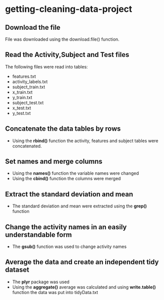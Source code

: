 # getting-cleaning-data-project
## Download the file
File was downloaded using the download.file() function.

## Read the Activity,Subject and Test files
The following files were read into tables:
* features.txt
* activity_labels.txt
* subject_train.txt
* x_train.txt
* y_train.txt
* subject_test.txt
* x_test.txt
* y_test.txt

## Concatenate the data tables by rows
* Using the **rbind()** function the activity, features and subject tables were concatenated.

## Set names and merge columns
* Using the **names()** function the variable names were changed
* Using the **cbind()** function the columns were merged

## Extract the standard deviation and mean
* The standard deviation and mean were extracted using the **grep()** function

## Change the activity names in an easily understandable form
* The **gsub()** function was used to change activity names

## Average the data and create an independent tidy dataset
* The **plyr** package was used
* Using the **aggregate()** average was calculated and using **write.table()** function the data was put into tidyData.txt
